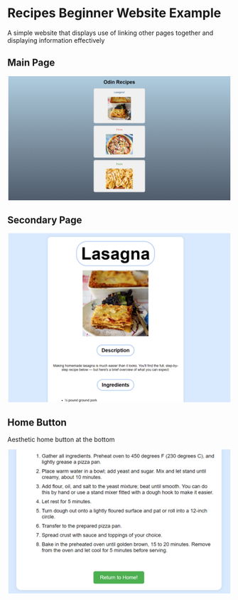 # Recipes Beginner Website Example
A simple website that displays use of linking other pages together and displaying information effectively

## Main Page
<div align="center">
<img src="images/Main.PNG" alt="Landing Page Screenshot" width="500" height="auto">
</div>

## Secondary Page
<div align="center">
<img src="images/lasa.PNG" alt="Secondary Page Screenshot" width="500" height="auto">
</div>

## Home Button
Aesthetic home button at the bottom
<div align="center">
<img src="images/return.PNG" alt="Home Button Screenshot" width="500" height="auto">
</div>

